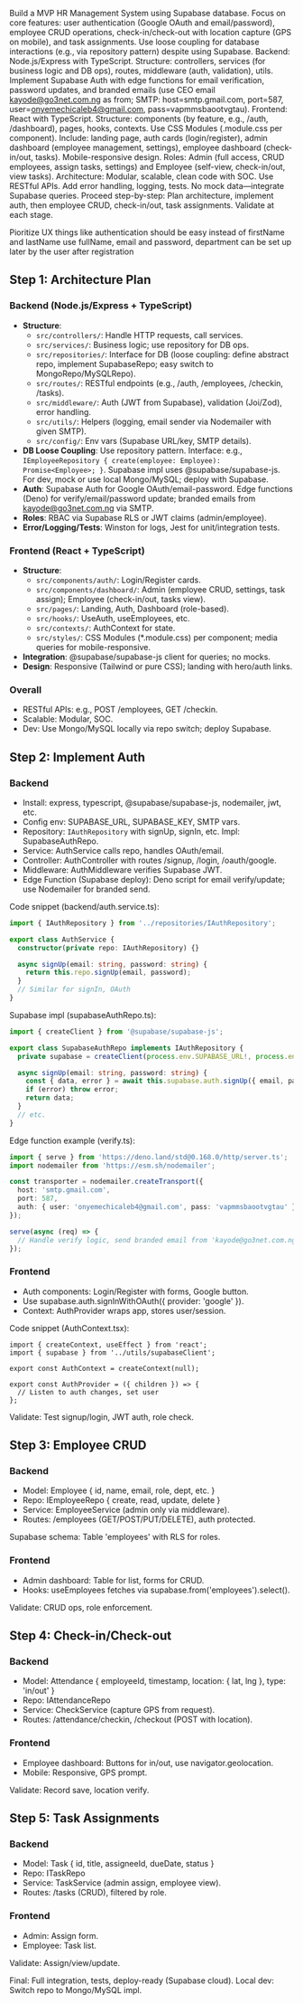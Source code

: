Build a MVP HR Management System using Supabase database. Focus on core features: user authentication (Google OAuth and email/password), employee CRUD operations, check-in/check-out with location capture (GPS on mobile), and task assignments. Use loose coupling for database interactions (e.g., via repository pattern) despite using Supabase.
Backend: Node.js/Express with TypeScript. Structure: controllers, services (for business logic and DB ops), routes, middleware (auth, validation), utils. Implement Supabase Auth with edge functions for email verification, password updates, and branded emails (use CEO email kayode@go3net.com.ng as from; SMTP: host=smtp.gmail.com, port=587, user=onyemechicaleb4@gmail.com, pass=vapmmsbaootvgtau).
Frontend: React with TypeScript. Structure: components (by feature, e.g., /auth, /dashboard), pages, hooks, contexts. Use CSS Modules (.module.css per component). Include: landing page, auth cards (login/register), admin dashboard (employee management, settings), employee dashboard (check-in/out, tasks). Mobile-responsive design.
Roles: Admin (full access, CRUD employees, assign tasks, settings) and Employee (self-view, check-in/out, view tasks).
Architecture: Modular, scalable, clean code with SOC. Use RESTful APIs. Add error handling, logging, tests. No mock data—integrate Supabase queries.
Proceed step-by-step: Plan architecture, implement auth, then employee CRUD, check-in/out, task assignments. Validate at each stage.

Pioritize UX things like authentication should be easy instead of firstName and lastName use fullName, email and password, department can be set up later by the user after registration
## Step 1: Architecture Plan

### Backend (Node.js/Express + TypeScript)
- **Structure**:
  - `src/controllers/`: Handle HTTP requests, call services.
  - `src/services/`: Business logic; use repository for DB ops.
  - `src/repositories/`: Interface for DB (loose coupling: define abstract repo, implement SupabaseRepo; easy switch to MongoRepo/MySQLRepo).
  - `src/routes/`: RESTful endpoints (e.g., /auth, /employees, /checkin, /tasks).
  - `src/middleware/`: Auth (JWT from Supabase), validation (Joi/Zod), error handling.
  - `src/utils/`: Helpers (logging, email sender via Nodemailer with given SMTP).
  - `src/config/`: Env vars (Supabase URL/key, SMTP details).
- **DB Loose Coupling**: Use repository pattern. Interface: e.g., `IEmployeeRepository { create(employee: Employee): Promise<Employee>; }`. Supabase impl uses @supabase/supabase-js. For dev, mock or use local Mongo/MySQL; deploy with Supabase.
- **Auth**: Supabase Auth for Google OAuth/email-password. Edge functions (Deno) for verify/email/password update; branded emails from kayode@go3net.com.ng via SMTP.
- **Roles**: RBAC via Supabase RLS or JWT claims (admin/employee).
- **Error/Logging/Tests**: Winston for logs, Jest for unit/integration tests.

### Frontend (React + TypeScript)
- **Structure**:
  - `src/components/auth/`: Login/Register cards.
  - `src/components/dashboard/`: Admin (employee CRUD, settings, task assign); Employee (check-in/out, tasks view).
  - `src/pages/`: Landing, Auth, Dashboard (role-based).
  - `src/hooks/`: UseAuth, useEmployees, etc.
  - `src/contexts/`: AuthContext for state.
  - `src/styles/`: CSS Modules (*.module.css) per component; media queries for mobile-responsive.
- **Integration**: @supabase/supabase-js client for queries; no mocks.
- **Design**: Responsive (Tailwind or pure CSS); landing with hero/auth links.

### Overall
- RESTful APIs: e.g., POST /employees, GET /checkin.
- Scalable: Modular, SOC.
- Dev: Use Mongo/MySQL locally via repo switch; deploy Supabase.

## Step 2: Implement Auth

### Backend
- Install: express, typescript, @supabase/supabase-js, nodemailer, jwt, etc.
- Config env: SUPABASE_URL, SUPABASE_KEY, SMTP vars.
- Repository: `IAuthRepository` with signUp, signIn, etc. Impl: SupabaseAuthRepo.
- Service: AuthService calls repo, handles OAuth/email.
- Controller: AuthController with routes /signup, /login, /oauth/google.
- Middleware: AuthMiddleware verifies Supabase JWT.
- Edge Function (Supabase deploy): Deno script for email verify/update; use Nodemailer for branded send.

Code snippet (backend/auth.service.ts):
```typescript
import { IAuthRepository } from '../repositories/IAuthRepository';

export class AuthService {
  constructor(private repo: IAuthRepository) {}

  async signUp(email: string, password: string) {
    return this.repo.signUp(email, password);
  }
  // Similar for signIn, OAuth
}
```

Supabase impl (supabaseAuthRepo.ts):
```typescript
import { createClient } from '@supabase/supabase-js';

export class SupabaseAuthRepo implements IAuthRepository {
  private supabase = createClient(process.env.SUPABASE_URL!, process.env.SUPABASE_KEY!);

  async signUp(email: string, password: string) {
    const { data, error } = await this.supabase.auth.signUp({ email, password });
    if (error) throw error;
    return data;
  }
  // etc.
}
```

Edge function example (verify.ts):
```typescript
import { serve } from 'https://deno.land/std@0.168.0/http/server.ts';
import nodemailer from 'https://esm.sh/nodemailer';

const transporter = nodemailer.createTransport({
  host: 'smtp.gmail.com',
  port: 587,
  auth: { user: 'onyemechicaleb4@gmail.com', pass: 'vapmmsbaootvgtau' }
});

serve(async (req) => {
  // Handle verify logic, send branded email from 'kayode@go3net.com.ng'
});
```

### Frontend
- Auth components: Login/Register with forms, Google button.
- Use supabase.auth.signInWithOAuth({ provider: 'google' }).
- Context: AuthProvider wraps app, stores user/session.

Code snippet (AuthContext.tsx):
```tsx
import { createContext, useEffect } from 'react';
import { supabase } from '../utils/supabaseClient';

export const AuthContext = createContext(null);

export const AuthProvider = ({ children }) => {
  // Listen to auth changes, set user
};
```

Validate: Test signup/login, JWT auth, role check.

## Step 3: Employee CRUD

### Backend
- Model: Employee { id, name, email, role, dept, etc. }
- Repo: IEmployeeRepo { create, read, update, delete }
- Service: EmployeeService (admin only via middleware).
- Routes: /employees (GET/POST/PUT/DELETE), auth protected.

Supabase schema: Table 'employees' with RLS for roles.

### Frontend
- Admin dashboard: Table for list, forms for CRUD.
- Hooks: useEmployees fetches via supabase.from('employees').select().

Validate: CRUD ops, role enforcement.

## Step 4: Check-in/Check-out

### Backend
- Model: Attendance { employeeId, timestamp, location: { lat, lng }, type: 'in/out' }
- Repo: IAttendanceRepo
- Service: CheckService (capture GPS from request).
- Routes: /attendance/checkin, /checkout (POST with location).

### Frontend
- Employee dashboard: Buttons for in/out, use navigator.geolocation.
- Mobile: Responsive, GPS prompt.

Validate: Record save, location verify.


## Step 5: Task Assignments

### Backend
- Model: Task { id, title, assigneeId, dueDate, status }
- Repo: ITaskRepo
- Service: TaskService (admin assign, employee view).
- Routes: /tasks (CRUD), filtered by role.

### Frontend
- Admin: Assign form.
- Employee: Task list.

Validate: Assign/view/update.

Final: Full integration, tests, deploy-ready (Supabase cloud). Local dev: Switch repo to Mongo/MySQL impl.

